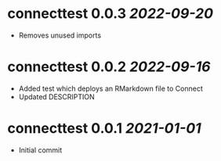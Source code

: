 # connecttest 0.0.3 _2022-09-20_

-   Removes unused imports

# connecttest 0.0.2 _2022-09-16_

-   Added test which deploys an RMarkdown file to Connect
-   Updated DESCRIPTION

# connecttest 0.0.1 _2021-01-01_

-   Initial commit
